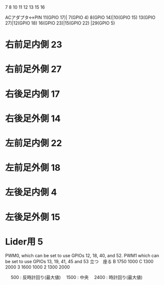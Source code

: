 7 8 10 11 12 13 15 16



ACアダプタ<->PIN 
11(GPIO 17)| 7(GPIO  4)
 8(GPIO 14)|10(GPIO 15)
13(GPIO 27)|12(GPIO 18)
16(GPIO 23)|15(GPIO 22)
           |29(GPIO  5)

# 右前足内側    23
# 右前足外側    27
# 右後足内側    17
# 右後足外側    14
# 左前足内側    22
# 左前足外側    18
# 左後足内側    4
# 左後足外側    15
# Lider用       5

PWM0, which can be set to use GPIOs 12, 18, 40, and 52.
PWM1 which can be set to use GPIOs 13, 19, 41, 45 and 53
  立つ　座る
B 1750 1000
C 1300 2000
3 1600 1000
2 1300 2000


　 500 : 反時計回り(最大値)
　1500 : 中央
　2400 : 時計回り(最大値)

